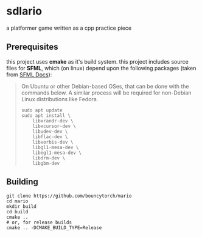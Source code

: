 # sdlario
a platformer game written as a cpp practice piece

## Prerequisites
this project uses **cmake** as it's build system.
this project includes source files for **SFML**, which (on linux) depend upon the following packages (taken from [SFML Docs](https://www.sfml-dev.org/tutorials/3.0/getting-started/cmake/)):

> On Ubuntu or other Debian-based OSes, that can be done with the commands below. A similar process will be required for non-Debian Linux distributions like Fedora.
>```
>sudo apt update
>sudo apt install \
>     libxrandr-dev \
>     libxcursor-dev \
>     libudev-dev \
>     libflac-dev \
>     libvorbis-dev \ 
>     libgl1-mesa-dev \
>     libegl1-mesa-dev \
>     libdrm-dev \
>     libgbm-dev
>```

## Building
```
git clone https://github.com/bouncytorch/mario
cd mario
mkdir build
cd build
cmake ..
# or, for release builds
cmake .. -DCMAKE_BUILD_TYPE=Release
```